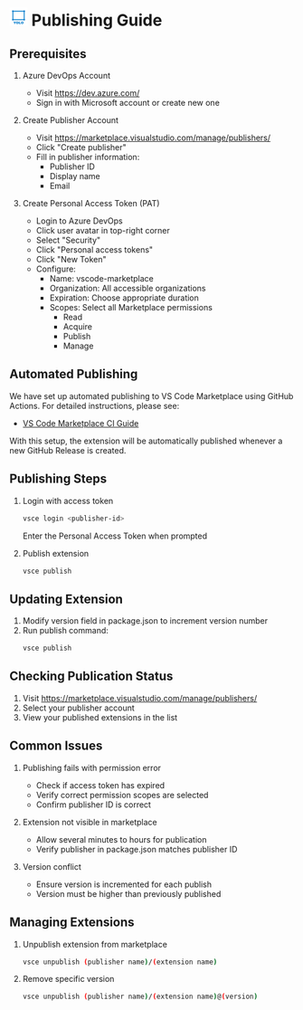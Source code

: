 # <img src="./images/icon.png" width="32" height="32" alt="YOLO Label Tool Icon"> Publishing Guide

## Prerequisites

1. Azure DevOps Account
   - Visit https://dev.azure.com/
   - Sign in with Microsoft account or create new one

2. Create Publisher Account
   - Visit https://marketplace.visualstudio.com/manage/publishers/
   - Click "Create publisher"
   - Fill in publisher information:
     - Publisher ID
     - Display name
     - Email

3. Create Personal Access Token (PAT)
   - Login to Azure DevOps
   - Click user avatar in top-right corner
   - Select "Security"
   - Click "Personal access tokens"
   - Click "New Token"
   - Configure:
     - Name: vscode-marketplace
     - Organization: All accessible organizations
     - Expiration: Choose appropriate duration
     - Scopes: Select all Marketplace permissions
       - Read
       - Acquire
       - Publish
       - Manage

## Automated Publishing

We have set up automated publishing to VS Code Marketplace using GitHub Actions. For detailed instructions, please see:

* [VS Code Marketplace CI Guide](./CI_CD_WORKFLOW.md)

With this setup, the extension will be automatically published whenever a new GitHub Release is created.

## Publishing Steps

1. Login with access token
   ```bash
   vsce login <publisher-id>
   ```
   Enter the Personal Access Token when prompted

2. Publish extension
   ```bash
   vsce publish
   ```

## Updating Extension

1. Modify version field in package.json to increment version number
2. Run publish command:
   ```bash
   vsce publish
   ```

## Checking Publication Status

1. Visit https://marketplace.visualstudio.com/manage/publishers/
2. Select your publisher account
3. View your published extensions in the list

## Common Issues

1. Publishing fails with permission error
   - Check if access token has expired
   - Verify correct permission scopes are selected
   - Confirm publisher ID is correct

2. Extension not visible in marketplace
   - Allow several minutes to hours for publication
   - Verify publisher in package.json matches publisher ID

3. Version conflict
   - Ensure version is incremented for each publish
   - Version must be higher than previously published

## Managing Extensions

1. Unpublish extension from marketplace
   ```bash
   vsce unpublish (publisher name)/(extension name)
   ```

2. Remove specific version
   ```bash
   vsce unpublish (publisher name)/(extension name)@(version)
   ``` 